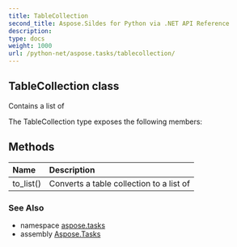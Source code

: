 ```yaml
---
title: TableCollection
second_title: Aspose.Sildes for Python via .NET API Reference
description: 
type: docs
weight: 1000
url: /python-net/aspose.tasks/tablecollection/
---
```


## TableCollection class

Contains a list of

The TableCollection type exposes the following members:
## Methods
| Name | Description |
| :- | :- |
|to_list()|Converts a table collection to a list of|

### See Also

* namespace [aspose.tasks](/tasks/python-net/aspose.tasks/)
* assembly [Aspose.Tasks](/tasks/python-net/)

